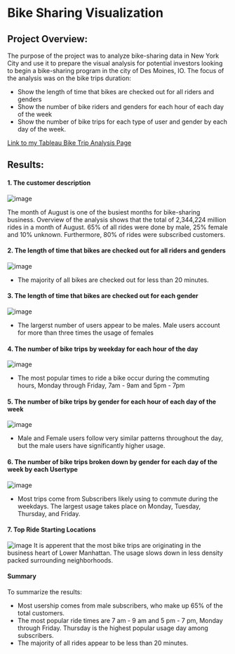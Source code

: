 # Bike Sharing Visualization

## Project Overview: 
The purpose of the project was to analyze bike-sharing data in New York City and use it to prepare the visual analysis for potential investors looking to begin a bike-sharing program in the city of Des Moines, IO. The focus of the analysis was on the bike trips duration:
* Show the length of time that bikes are checked out for all riders and genders
* Show the number of bike riders and genders for each hour of each day of the week
* Show the number of bike trips for each type of user and gender by each day of the week.

[Link to my Tableau Bike Trip Analysis Page](https://public.tableau.com/app/profile/laura.hemydin/viz/M14Challenge-BikeSharingProject/BikeTripAnalysis?publish=yes)
## Results:
#### 1. The customer description
![image](https://user-images.githubusercontent.com/100629325/191112620-7bf640da-4f0a-46d1-b9ee-d61dd35425af.png)

The month of August is one of the busiest months for bike-sharing business. Overview of the analysis shows that the total of 2,344,224 million rides in a month of August. 65% of all rides were done by male, 25% female and 10% unknown. Furthermore, 80% of rides were subscribed customers. 
#### 2. The length of time that bikes are checked out for all riders and genders
![image](https://user-images.githubusercontent.com/100629325/189809665-38dfe388-42d1-4797-9db6-9e27574e7d4d.png)
* The majority of all bikes are checked out for less than 20 minutes. 
#### 3. The length of time that bikes are checked out for each gender
![image](https://user-images.githubusercontent.com/100629325/189811628-94038dc9-18cf-423b-b467-210d060bf341.png)
* The largerst number of users appear to be males. Male users account for more than three times the usage of females
#### 4. The number of bike trips by weekday for each hour of the day
![image](https://user-images.githubusercontent.com/100629325/189812378-20f969f1-e504-404a-9c0c-5518c5a48704.png)
* The most popular times to ride a bike occur during the commuting hours, Monday through Friday, 7am - 9am and 5pm - 7pm
#### 5. The number of bike trips by gender for each hour of each day of the week
![image](https://user-images.githubusercontent.com/100629325/189813264-683e592a-db84-4cb1-8c76-10662a30a32b.png)
* Male and Female users follow very similar patterns throughout the day, but the male users have significantly higher usage.
#### 6. The number of bike trips broken down by gender for each day of the week by each Usertype
![image](https://user-images.githubusercontent.com/100629325/189813884-675ef97a-af40-4f24-bd3b-c2cc178400da.png)
* Most trips come from Subscribers likely using to commute during the weekdays. The largest usage takes place on Monday, Tuesday, Thursday, and Friday. 

#### 7. Top Ride Starting Locations
![image](https://user-images.githubusercontent.com/100629325/191113391-60e7b5b1-65f2-4915-b1a2-10c36dcf835d.png)
It is apperent that the most bike trips are originating in the business heart of Lower Manhattan. The usage slows down in less density packed surrounding neighborhoods.

#### Summary
To summarize the results:
* Most usership comes from male subscribers, who make up 65% of the total customers.
* The most popular ride times are 7 am - 9 am and 5 pm - 7 pm, Monday through Friday. Thursday is the highest popular usage day among subscribers. 
* The majority of all rides appear to be less than 20 minutes. 
